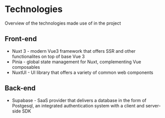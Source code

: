 # Technologies
Overview of the technologies made use of in the project

## Front-end
- Nuxt 3 - modern Vue3 framework that offers SSR and other functionalites on top of base Vue 3
- Pinia - global state management for Nuxt, complementing Vue composables
- NuxtUI - UI library that offers a variety of common web components


## Back-end
- Supabase - SaaS provider that delivers a database in the form of Postgesql, an integrated authentication system with a client and server-side SDK